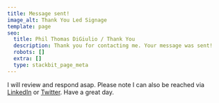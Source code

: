 ```yaml
---
title: Message sent!
image_alt: Thank You Led Signage
template: page
seo:
  title: Phil Thomas DiGiulio / Thank You
  description: Thank you for contacting me. Your message was sent!
  robots: []
  extra: []
  type: stackbit_page_meta
---
```

I will review and respond asap. Please note I can also be reached via [LinkedIn](https://www.linkedin.com/in/holaphil/) or [Twitter](https://twitter.com/holaphil). Have a great day.
